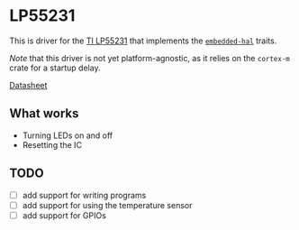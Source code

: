 
LP55231
=======

This is driver for the [TI LP55231](http://www.ti.com/product/LP55231) that implements the [`embedded-hal`](https://github.com/rust-embedded/embedded-hal/) traits.

*Note* that this driver is not yet platform-agnostic, as it relies on the `cortex-m` crate for a startup delay.

[Datasheet](http://www.ti.com/lit/gpn/lp55231)

What works
----------

* Turning LEDs on and off
* Resetting the IC

TODO
----

- [ ] add support for writing programs
- [ ] add support for using the temperature sensor
- [ ] add support for GPIOs
